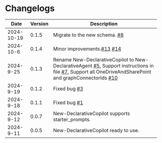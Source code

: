 # Changelogs 


| Date       | Version  | Description                                                                 |
|------------|----------|-----------------------------------------------------------------------------|
|2024-10-19|0.1.5|Migrate to the new schema. [#8](https://github.com/code365opensource/microsoft.copilot.toolkit/issues/8)|
|2024-10-6|0.1.4| Minor improvements.[#13](https://github.com/code365opensource/microsoft.copilot.toolkit/issues/13)  [#14](https://github.com/code365opensource/microsoft.copilot.toolkit/issues/14) |
|2024-9-25|0.1.3| Rename New-DeclarativeCopilot to New-DeclarativeAgent [#5](https://github.com/code365opensource/microsoft.copilot.toolkit/issues/5), Support instructions in file [#7](https://github.com/code365opensource/microsoft.copilot.toolkit/issues/7), Support all OneDriveAndSharePoint and graphConnectorIds [#10](https://github.com/code365opensource/microsoft.copilot.toolkit/issues/10)|
|2024-9-19|0.1.2|Fixed bug [#3](https://github.com/code365opensource/microsoft.copilot.toolkit/issues/3)|
|2024-9-18|0.1.1|Fixed bug [#1](https://github.com/code365opensource/microsoft.copilot.toolkit/issues/1)|
|2024-9-12|0.0.7|New-DeclarativeCopilot supports starter_prompts.|
|2024-9-11|0.0.5|New-DeclarativeCopilot ready to use.|


